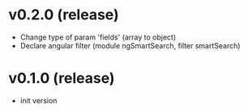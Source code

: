 # v0.2.0 (release)
- Change type of param 'fields' (array to object)
- Declare angular filter (module ngSmartSearch, filter smartSearch)

# v0.1.0 (release)
- init version